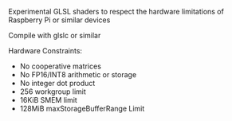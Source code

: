 Experimental GLSL shaders to respect the hardware limitations of Raspberry Pi or similar devices

Compile with glslc or similar

Hardware Constraints:
* No cooperative matrices
* No FP16/INT8 arithmetic or storage
* No integer dot product
* 256 workgroup limit
* 16KiB SMEM limit
* 128MiB maxStorageBufferRange Limit
